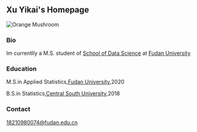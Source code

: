 ## Xu Yikai's Homepage
![Orange Mushroom](https://raw.githubusercontent.com/yikaixu/yikaixu.github.io/master/timg.jpg)
### Bio
Im currentlly a M.S. student of [School of Data Science](http://www.sds.fudan.edu.cn/wp/) at [Fudan University](http://www.fudan.edu.cn/2016/index.html)

### Education
M.S.in Applied Statistics,[Fudan University](http://www.fudan.edu.cn/2016/index.html),2020

B.S.in Statistics,[Central South University](http://www.csu.edu.cn),2018

### Contact
18210980074@fudan.edu.cn
